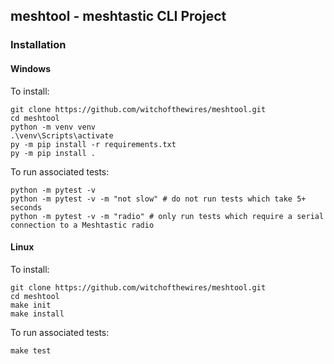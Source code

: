 ## meshtool - meshtastic CLI Project

### Installation

#### Windows
To install:
```
git clone https://github.com/witchofthewires/meshtool.git
cd meshtool
python -m venv venv
.\venv\Scripts\activate
py -m pip install -r requirements.txt
py -m pip install .
```
To run associated tests:
```
python -m pytest -v
python -m pytest -v -m "not slow" # do not run tests which take 5+ seconds
python -m pytest -v -m "radio" # only run tests which require a serial connection to a Meshtastic radio
```

#### Linux
To install:
```
git clone https://github.com/witchofthewires/meshtool.git
cd meshtool
make init
make install
```
To run associated tests:
```
make test
```